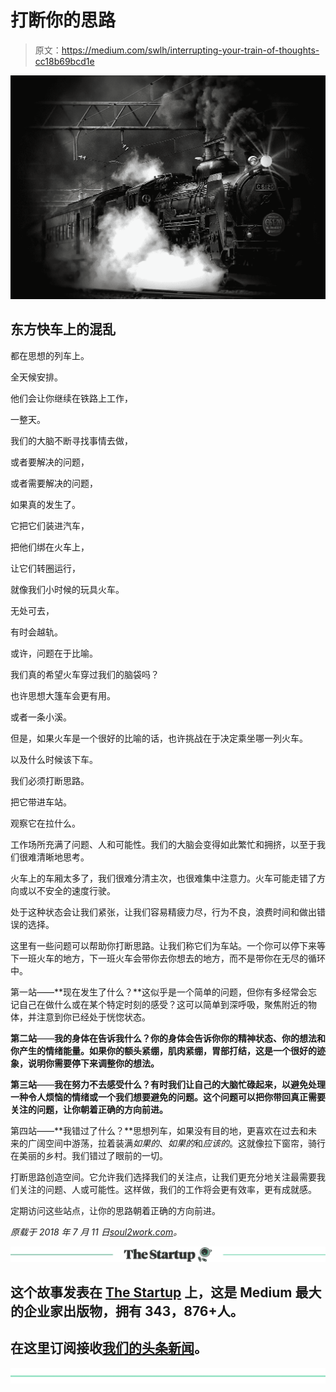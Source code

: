 # 打断你的思路

> 原文：<https://medium.com/swlh/interrupting-your-train-of-thoughts-cc18b69bcd1e>

![](img/80aa12b4f18d497486ab5b25679a6877.png)

## 东方快车上的混乱

都在思想的列车上。

全天候安排。

他们会让你继续在铁路上工作，

一整天。

我们的大脑不断寻找事情去做，

或者要解决的问题，

或者需要解决的问题，

如果真的发生了。

它把它们装进汽车，

把他们绑在火车上，

让它们转圈运行，

就像我们小时候的玩具火车。

无处可去，

有时会越轨。

或许，问题在于比喻。

我们真的希望火车穿过我们的脑袋吗？

也许思想大篷车会更有用。

或者一条小溪。

但是，如果火车是一个很好的比喻的话，也许挑战在于决定乘坐哪一列火车。

以及什么时候该下车。

我们必须打断思路。

把它带进车站。

观察它在拉什么。

工作场所充满了问题、人和可能性。我们的大脑会变得如此繁忙和拥挤，以至于我们很难清晰地思考。

火车上的车厢太多了，我们很难分清主次，也很难集中注意力。火车可能走错了方向或以不安全的速度行驶。

处于这种状态会让我们紧张，让我们容易精疲力尽，行为不良，浪费时间和做出错误的选择。

这里有一些问题可以帮助你打断思路。让我们称它们为车站。一个你可以停下来等下一班火车的地方，下一班火车会带你去你想去的地方，而不是带你在无尽的循环中。

第一站——**现在发生了什么？**这似乎是一个简单的问题，但你有多经常会忘记自己在做什么或在某个特定时刻的感受？这可以简单到深呼吸，聚焦附近的物体，并注意到你已经处于恍惚状态。

**第二站**——**我的身体在告诉我什么？你的身体会告诉你你的精神状态、你的想法和你产生的情绪能量。如果你的额头紧绷，肌肉紧绷，胃部打结，这是一个很好的迹象，说明你需要停下来调整你的想法。**

**第三站**——**我在努力不去感受什么？有时我们让自己的大脑忙碌起来，以避免处理一种令人烦恼的情绪或一个我们想要避免的问题。这个问题可以把你带回真正需要关注的问题，让你朝着正确的方向前进。**

第四站——**我错过了什么？**思想列车，如果没有目的地，更喜欢在过去和未来的广阔空间中游荡，拉着装满*如果的*、*如果的*和*应该的*。这就像拉下窗帘，骑行在美丽的乡村。我们错过了眼前的一切。

打断思路创造空间。它允许我们选择我们的关注点，让我们更充分地关注最需要我们关注的问题、人或可能性。这样做，我们的工作将会更有效率，更有成就感。

定期访问这些站点，让你的思路朝着正确的方向前进。

*原载于 2018 年 7 月 11 日*[*soul2work.com*](https://soul2work.com/2018/07/interrupting-your-train-of-thoughts/)*。*

[![](img/308a8d84fb9b2fab43d66c117fcc4bb4.png)](https://medium.com/swlh)

## 这个故事发表在 [The Startup](https://medium.com/swlh) 上，这是 Medium 最大的企业家出版物，拥有 343，876+人。

## 在这里订阅接收[我们的头条新闻](http://growthsupply.com/the-startup-newsletter/)。

[![](img/b0164736ea17a63403e660de5dedf91a.png)](https://medium.com/swlh)